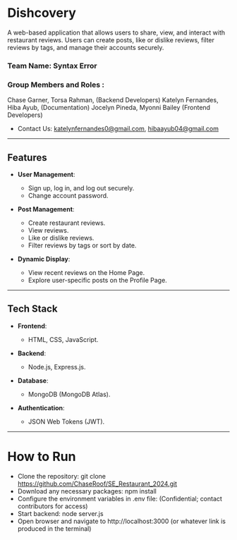 # Dishcovery

A web-based application that allows users to share, view, and interact with restaurant reviews. Users can create posts, like or dislike reviews, filter reviews by tags, and manage their accounts securely.


### Team Name: Syntax Error
### Group Members and Roles : 
Chase Garner, Torsa Rahman, (Backend Developers)
Katelyn Fernandes, Hiba Ayub, (Documentation)
Jocelyn Pineda, Myonni Bailey (Frontend Developers)

- Contact Us: katelynfernandes0@gmail.com, 
  hibaayub04@gmail.com


---

## Features

- **User Management**:
  - Sign up, log in, and log out securely.
  - Change account password.

- **Post Management**:
  - Create restaurant reviews.
  - View reviews.
  - Like or dislike reviews.
  - Filter reviews by tags or sort by date.

- **Dynamic Display**:
  - View recent reviews on the Home Page.
  - Explore user-specific posts on the Profile Page.

---

## Tech Stack

- **Frontend**:
  - HTML, CSS, JavaScript.

- **Backend**:
  - Node.js, Express.js.

- **Database**:
  - MongoDB (MongoDB Atlas).

- **Authentication**:
  - JSON Web Tokens (JWT).

---


# How to Run

- Clone the repository: git clone https://github.com/ChaseRoof/SE_Restaurant_2024.git
- Download any necessary packages: npm install
- Configure the environment variables in .env file: (Confidential; contact contributors for access)
- Start backend: node server.js
- Open browser and navigate to http://localhost:3000 (or whatever link is produced in the terminal)

